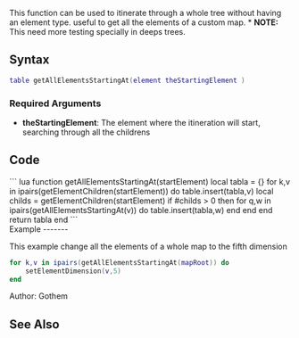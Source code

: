 This function can be used to itinerate through a whole tree without having an element type. useful to get all the elements of a custom map.
\* **NOTE:** This need more testing specially in deeps trees.

Syntax
------

``` lua
table getAllElementsStartingAt(element theStartingElement )
```

### Required Arguments

-   **theStartingElement**: The element where the itineration will start, searching through all the childrens

Code
----

<section name="Function source" class="both" show="true">
``` lua
function getAllElementsStartingAt(startElement)
    local tabla = {}
    for k,v in ipairs(getElementChildren(startElement)) do
        table.insert(tabla,v)
        local childs = getElementChildren(startElement)
        if #childs > 0 then
            for q,w in ipairs(getAllElementsStartingAt(v)) do
                table.insert(tabla,w)
            end
        end
    end
    return tabla
end
```

</section>
Example
-------

This example change all the elements of a whole map to the fifth dimension

``` lua
for k,v in ipairs(getAllElementsStartingAt(mapRoot)) do
    setElementDimension(v,5)
end
```

Author: Gothem

See Also
--------
